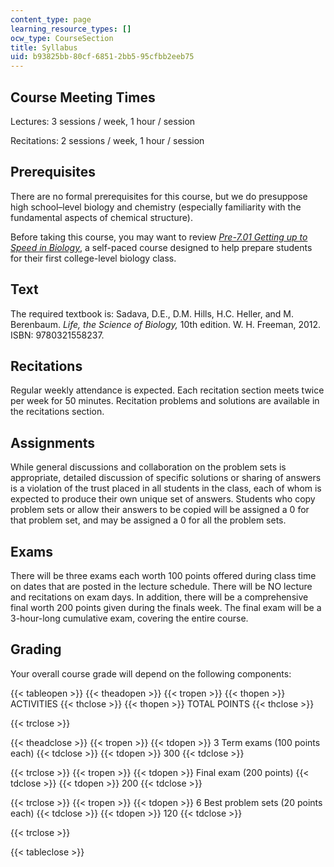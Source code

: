 ```yaml
---
content_type: page
learning_resource_types: []
ocw_type: CourseSection
title: Syllabus
uid: b93825bb-80cf-6851-2bb5-95cfbb2eeb75
---
```


Course Meeting Times
--------------------

Lectures: 3 sessions / week, 1 hour / session

Recitations: 2 sessions / week, 1 hour / session

Prerequisites
-------------

There are no formal prerequisites for this course, but we do presuppose high school–level biology and chemistry (especially familiarity with the fundamental aspects of chemical structure).

Before taking this course, you may want to review _[Pre-7.01 Getting up to Speed in Biology](/courses/res-7-001-pre-7-01-getting-up-to-speed-in-biology-summer-2019)_, a self-paced course designed to help prepare students for their first college-level biology class.

Text
----

The required textbook is: Sadava, D.E., D.M. Hills, H.C. Heller, and M. Berenbaum. _Life, the Science of Biology,_ 10th edition. W. H. Freeman, 2012. ISBN: 9780321558237.

Recitations
-----------

Regular weekly attendance is expected. Each recitation section meets twice per week for 50 minutes. Recitation problems and solutions are available in the recitations section.

Assignments
-----------

While general discussions and collaboration on the problem sets is appropriate, detailed discussion of specific solutions or sharing of answers is a violation of the trust placed in all students in the class, each of whom is expected to produce their own unique set of answers. Students who copy problem sets or allow their answers to be copied will be assigned a 0 for that problem set, and may be assigned a 0 for all the problem sets.

Exams
-----

There will be three exams each worth 100 points offered during class time on dates that are posted in the lecture schedule. There will be NO lecture and recitations on exam days. In addition, there will be a comprehensive final worth 200 points given during the finals week. The final exam will be a 3-hour-long cumulative exam, covering the entire course. 

Grading
-------

Your overall course grade will depend on the following components:

{{< tableopen >}}
{{< theadopen >}}
{{< tropen >}}
{{< thopen >}}
ACTIVITIES
{{< thclose >}}
{{< thopen >}}
TOTAL POINTS
{{< thclose >}}

{{< trclose >}}

{{< theadclose >}}
{{< tropen >}}
{{< tdopen >}}
3 Term exams (100 points each)
{{< tdclose >}}
{{< tdopen >}}
300
{{< tdclose >}}

{{< trclose >}}
{{< tropen >}}
{{< tdopen >}}
Final exam (200 points)
{{< tdclose >}}
{{< tdopen >}}
200
{{< tdclose >}}

{{< trclose >}}
{{< tropen >}}
{{< tdopen >}}
6 Best problem sets (20 points each)
{{< tdclose >}}
{{< tdopen >}}
120
{{< tdclose >}}

{{< trclose >}}

{{< tableclose >}}